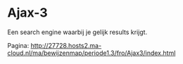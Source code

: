 # Ajax-3

Een search engine waarbij je gelijk results krijgt.

Pagina: http://27728.hosts2.ma-cloud.nl/ma/bewijzenmap/periode1.3/fro/Ajax3/index.html
